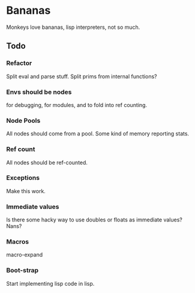 Bananas
==========

Monkeys love bananas, lisp interpreters, not so much.

Todo
-----------

### Refactor

Split eval and parse stuff.  Split prims from internal functions?

### Envs should be nodes

for debugging, for modules, and to fold into ref counting.

### Node Pools

All nodes should come from a pool.  Some kind of memory reporting stats.

### Ref count

All nodes should be ref-counted.

### Exceptions

Make this work.

### Immediate values

Is there some hacky way to use doubles or floats as immediate values?  Nans?

### Macros

macro-expand

### Boot-strap

Start implementing lisp code in lisp.

